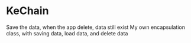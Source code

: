 # KeChain
Save the data, when the app delete, data still exist
My own encapsulation class, with saving data, load data, and delete data
